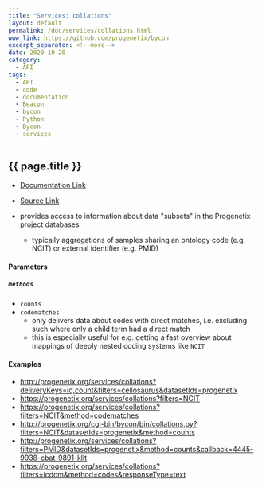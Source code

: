 ```yaml
---
title: "Services: collations"
layout: default
permalink: /doc/services/collations.html
www_link: https://github.com/progenetix/bycon
excerpt_separator: <!--more-->
date: 2020-10-20
category:
  - API
tags:
  - API
  - code
  - documentation
  - Beacon
  - bycon
  - Python
  - Bycon
  - services
---
```


## {{ page.title }}

* [Documentation Link](https://github.com/progenetix/bycon/blob/master/services/doc/collations.md)
* [Source Link](https://github.com/progenetix/bycon/blob/master/services/collations.py)

* provides access to information about data "subsets" in the Progenetix project
databases
  - typically aggregations of samples sharing an ontology code (e.g. NCIT) or
  external identifier (e.g. PMID)

<!--more-->

#### Parameters

##### `methods`

* `counts`
* `codematches`
  - only delivers data about codes with direct matches, i.e. excluding such
  where only a child term had a direct match
  - this is especially useful for e.g. getting a fast overview about mappings
  of deeply nested coding systems like `NCIT`

#### Examples

* <http://progenetix.org/services/collations?deliveryKeys=id,count&filters=cellosaurus&datasetIds=progenetix>
* <https://progenetix.org/services/collations?filters=NCIT>
* <https://progenetix.org/services/collations?filters=NCIT&method=codematches>
* <http://progenetix.org/cgi-bin/bycon/bin/collations.py?filters=NCIT&datasetIds=progenetix&method=counts>
* <http://progenetix.org/services/collations?filters=PMID&datasetIds=progenetix&method=counts&callback=4445-9938-cbat-9891-kllt>
* <https://progenetix.org/services/collations?filters=icdom&method=codes&responseType=text>
